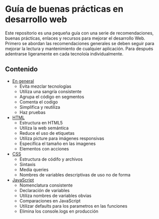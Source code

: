 # Guía de buenas prácticas en desarrollo web

Este repositorio es una pequeña guía con una serie de recomendaciones, buenas prácticas, enlaces y recursos para mejorar el desarrollo Web. Primero se abordan las recomendaciones generales se deben seguir para mejorar la lectura y mantenimiento de cualquier aplicación. Para después adentrarse ligeramente en cada tecnoloía individualmente.

## Contenido
* [En general](generales.html)
    * Evita mezclar tecnologías
    * Utiliza una sangría consistente
    * Agrupa el código en segmentos
    * Comenta el codigo
    * Simplifica y reutiliza
    * Haz pruebas
* [HTML](./html.md)
    * Estructura en HTML5
    * Utiliza la web semántica
    * Reduce el uso de etiquetas
    * Utiliza picture para imágenes responsivas
    * Especifíca el tamaño en las imagenes
    * Elementos con acciones
* [CSS](./css.md)
    * Estructura de códifo y archivos
    * Sintaxis
    * Media queries
    * Nombres de variables descriptivas de uso no de forma
* [JavaScript](./javascript.md)
    * Nomenclatura consistente
    * Declaración de variables
    * Utiliza nombres de variables obvias
    * Comparaciones en JavaScript
    * Utilizar defaults para los parametros en las funciones
    * Elimina los console.logs en producción
